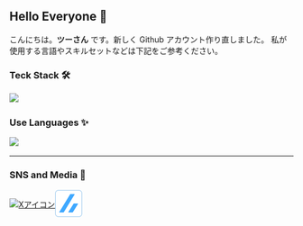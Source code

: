 ## Hello Everyone 🐣

こんにちは。**ツーさん** です。新しく Github アカウント作り直しました。
私が使用する言語やスキルセットなどは下記をご参考ください。

### Teck Stack 🛠️

![](https://skillicons.dev/icons?i=typescript,react,next,js,html,css,figma)

### Use Languages ✨

![](https://github-readme-stats.vercel.app/api/top-langs?username=twosun-8-git&show_icons=true&locale=en)

---

### SNS and Media 📝

<div style="display: flex; align-items: center;">
<a href="https://x.com/twosun8x" target="_blank"><img src="https://skillicons.dev/icons?i=twitter" alt="Xアイコン" width="48" height="48" /></a>
<a href="https://zenn.dev/cocomina" target="_blank"><img src="https://github.com/twosun-8-git/twosun-8-git/blob/main/src/assets/img/zenn-logo-only.png" alt="Zenn ロゴ" width="48" height="48" /></a>
</div>
